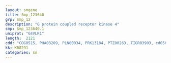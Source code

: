 ```yaml
---
layout: smgene
title: Smp_123640
grp: Smp_12
description: "G protein coupled receptor kinase 4"
smp: Smp_123640.1
uniprot: "G4VLK1"
length:  2121
cdd: "COG0515, PHA03209, PLN00034, PRK13184, PTZ00263, TIGR03903, cd05605, cd08751, cl02565, cl21453, pfam00069, smart00220, smart00315"
kk: K08291
categories: sm
---
```

